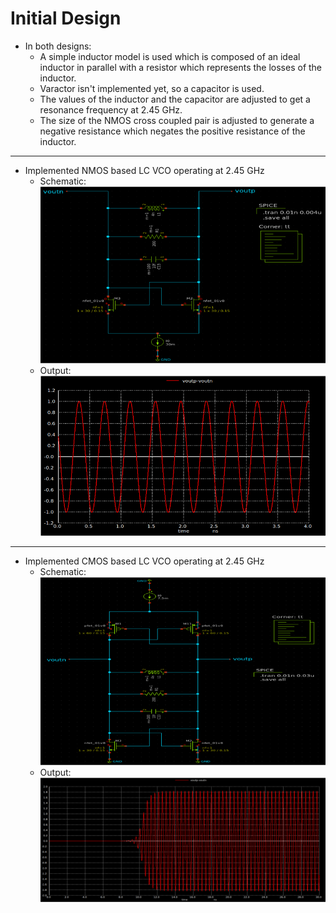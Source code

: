 Initial Design
=================

- In both designs:
    - A simple inductor model is used which is composed of an ideal inductor in parallel with a resistor which represents the losses of the inductor.
    - Varactor isn't implemented yet, so a capacitor is used.
    - The values of the inductor and the capacitor are adjusted to get a resonance frequency at 2.45 GHz.
    - The size of the NMOS cross coupled pair is adjusted to generate a negative resistance which negates the positive resistance of the inductor.

_________________________________________________________________________
- Implemented NMOS based LC VCO operating at 2.45 GHz
    - Schematic:
    ![NMOS LC VCO Schematic](NMOS_LC_VCO_Schematic.png "NMOS LC VCO Schematic")
    - Output: 
    ![NMOS LC VCO Output](NMOS_LC_VCO_Diff_Output.png "NMOS LC VCO Differential Output")

_________________________________________________________________________
- Implemented CMOS based LC VCO operating at 2.45 GHz
    - Schematic:
    ![CMOS LC VCO Schematic](CMOS_LC_VCO_Schematic.png "CMOS LC VCO Schematic")
    - Output:
    ![CMOS LC VCO Output](CMOS_LC_VCO_Diff_Output.png "CMOS LC VCO Differential Output")
